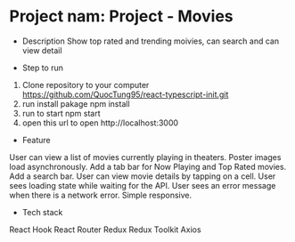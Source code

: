 # Project nam: Project - Movies

* Description
 Show top rated and trending moivies, can search and can view detail


* Step to run
1. Clone repository to your computer
https://github.com/QuocTung95/react-typescript-init.git
2. run install pakage
npm install
3. run to start
npm start
4. open this url to open
http://localhost:3000

* Feature

 User can view a list of movies currently playing in theaters. Poster images load asynchronously.
 Add a tab bar for Now Playing and Top Rated movies.
 Add a search bar.
 User can view movie details by tapping on a cell.
 User sees loading state while waiting for the API.
 User sees an error message when there is a network error.
 Simple responsive.

* Tech stack

React Hook
React Router
Redux
Redux Toolkit
Axios